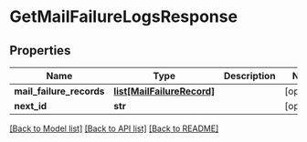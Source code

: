 # GetMailFailureLogsResponse

## Properties
Name | Type | Description | Notes
------------ | ------------- | ------------- | -------------
**mail_failure_records** | [**list[MailFailureRecord]**](MailFailureRecord.md) |  | [optional] 
**next_id** | **str** |  | [optional] 

[[Back to Model list]](../README.md#documentation-for-models) [[Back to API list]](../README.md#documentation-for-api-endpoints) [[Back to README]](../README.md)

